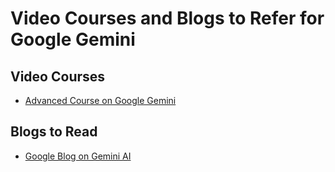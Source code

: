# Video Courses and Blogs to Refer for Google Gemini

## Video Courses
- <a href="https://www.youtube.com/playlist?list=PL7hc7ZLdMi6pSXUBhgdPNkisjBEN5x6xF" target="_blank">Advanced Course on Google Gemini</a>
## Blogs to Read
- <a href="https://blog.google/technology/ai/google-gemini-ai/#sundar-note" target="_blank">Google Blog on Gemini AI</a>
